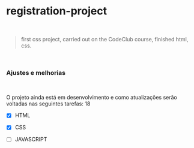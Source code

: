 # registration-project



​

> first css project, carried out on the CodeClub course, finished html, css.

​

### Ajustes e melhorias

​

O projeto ainda está em desenvolvimento e como atualizações serão voltadas nas seguintes tarefas:
18
​

- [x] HTML

- [x] CSS

- [ ] JAVASCRIPT

​

​



​


​

​


​

